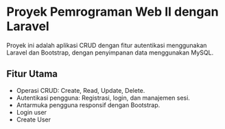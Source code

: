 # Proyek Pemrograman Web II dengan Laravel

Proyek ini adalah aplikasi CRUD dengan fitur autentikasi menggunakan Laravel dan Bootstrap, dengan penyimpanan data menggunakan MySQL.

## Fitur Utama

- Operasi CRUD: Create, Read, Update, Delete.
- Autentikasi pengguna: Registrasi, login, dan manajemen sesi.
- Antarmuka pengguna responsif dengan Bootstrap.
- Login user
- Create User
